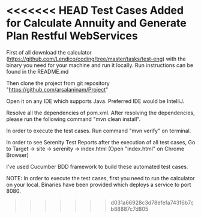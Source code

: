 <<<<<<< HEAD
Test Cases Added for Calculate Annuity and Generate Plan Restful WebServices
=======
First of all download the calculator (https://github.com/Lendico/coding/tree/master/tasks/test-eng) with the binary you need for your machine and run it locally. Run instructions can be found in the README.md

Then clone the project from git repository "https://github.com/arsalaninam/Project"

Open it on any IDE which supports Java. Preferred IDE would be IntelliJ.

Resolve all the dependencies of pom.xml. After resolving the dependencies, please run the following command "mvn clean install".

In order to execute the test cases. Run command "mvn verify" on terminal.

In order to see Serenity Test Reports after the execution of all test cases, Go to Target -> site -> serenity -> index.html (Open "index.html" on Chrome Browser)

I've used Cucumber BDD framework to build these automated test cases.

NOTE: In order to execute the test cases, first you need to run the calculator on your local. Binaries have been provided which deploys a service to port 8080.
>>>>>>> d031a66928c3d78efefa743f6b7cb88887c7d805
